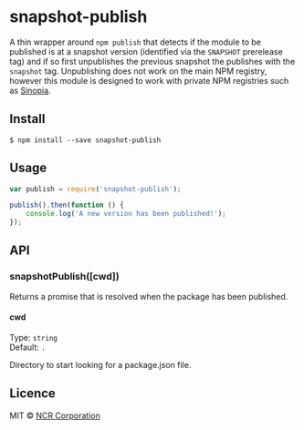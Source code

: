 # snapshot-publish

A thin wrapper around `npm publish` that detects if the module to be published is at a snapshot version (identified via the `SNAPSHOT` prerelease tag) and if so first unpublishes the previous snapshot the publishes with the `snapshot` tag.  Unpublishing does not work on the main NPM registry, however this module is designed to work with private NPM registries such as [Sinopia](https://github.com/rlidwka/sinopia).

## Install

```
$ npm install --save snapshot-publish
```

## Usage

```js
var publish = require('snapshot-publish');

publish().then(function () {
	console.log('A new version has been published!');
});
```

## API

### snapshotPublish([cwd])

Returns a promise that is resolved when the package has been published.

#### cwd

Type: `string`  
Default: `.`

Directory to start looking for a package.json file.

## Licence


MIT © [NCR Corporation](http://ncr.com)
